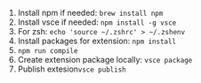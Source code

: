
1. Install npm if needed: `brew install npm`
2. Install vsce if needed: `npm install -g vsce`
3. For zsh: `echo 'source ~/.zshrc' > ~/.zshenv`
4. Install packages for extension: `npm install`
5. `npm run compile`
6. Create extension package locally: `vsce package`
7. Publish extesion`vsce publish`
